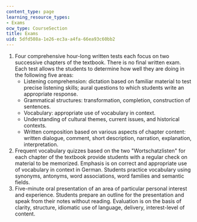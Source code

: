 ```yaml
---
content_type: page
learning_resource_types:
- Exams
ocw_type: CourseSection
title: Exams
uid: 5dfd508a-1e26-ec3a-a4fa-66ea93c60bb2
---
```


1.  Four comprehensive hour-long written tests each focus on two successive chapters of the textbook. There is no final written exam. Each test allows the students to determine how well they are doing in the following five areas:  
    *   Listening comprehension: dictation based on familiar material to test precise listening skills; aural questions to which students write an appropriate response.
    *   Grammatical structures: transformation, completion, construction of sentences.
    *   Vocabulary: appropriate use of vocabulary in context.
    *   Understanding of cultural themes, current issues, and historical contexts.
    *   Written composition based on various aspects of chapter content: written dialogue, comment, short description, narration, explanation, interpretation.
2.  Frequent vocabulary quizzes based on the two "Wortschatzlisten" for each chapter of the textbook provide students with a regular check on material to be memorized. Emphasis is on correct and appropriate use of vocabulary in context in German. Students practice vocabulary using synonyms, antonyms, word associations, word families and semantic fields.
3.  Five-minute oral presentation of an area of particular personal interest and experience. Students prepare an outline for the presentation and speak from their notes without reading. Evaluation is on the basis of clarity, structure, idiomatic use of language, delivery, interest-level of content.